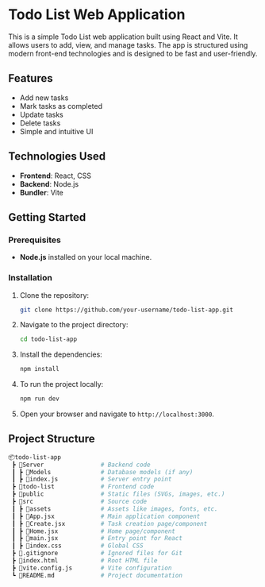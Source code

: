 # Todo List Web Application

This is a simple Todo List web application built using React and Vite. It allows users to add, view, and manage tasks. The app is structured using modern front-end technologies and is designed to be fast and user-friendly.

## Features
- Add new tasks
- Mark tasks as completed
- Update tasks
- Delete tasks
- Simple and intuitive UI

## Technologies Used
- **Frontend**: React, CSS
- **Backend**: Node.js 
- **Bundler**: Vite

## Getting Started

### Prerequisites
- **Node.js** installed on your local machine.

### Installation

1. Clone the repository:
    ```bash
    git clone https://github.com/your-username/todo-list-app.git
    ```

2. Navigate to the project directory:
    ```bash
    cd todo-list-app
    ```

3. Install the dependencies:
    ```bash
    npm install
    ```

4. To run the project locally:
    ```bash
    npm run dev
    ```

5. Open your browser and navigate to `http://localhost:3000`.

## Project Structure
```bash
📦todo-list-app
 ┣ 📂Server                # Backend code
 ┃ ┣ 📂Models              # Database models (if any)
 ┃ ┣ 📜index.js            # Server entry point
 ┣ 📂todo-list             # Frontend code
 ┣ 📂public                # Static files (SVGs, images, etc.)
 ┣ 📂src                   # Source code
 ┃ ┣ 📂assets              # Assets like images, fonts, etc.
 ┃ ┣ 📜App.jsx             # Main application component
 ┃ ┣ 📜Create.jsx          # Task creation page/component
 ┃ ┣ 📜Home.jsx            # Home page/component
 ┃ ┣ 📜main.jsx            # Entry point for React
 ┃ ┣ 📜index.css           # Global CSS
 ┣ 📜.gitignore            # Ignored files for Git
 ┣ 📜index.html            # Root HTML file
 ┣ 📜vite.config.js        # Vite configuration
 ┗ 📜README.md             # Project documentation
